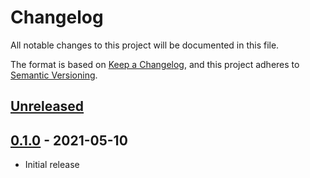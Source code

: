 # Changelog
All notable changes to this project will be documented in this file.

The format is based on [Keep a Changelog], and this project adheres to [Semantic Versioning].

## [Unreleased]

## [0.1.0] - 2021-05-10
- Initial release


[Unreleased]: https://github.com/hi5dev/dhtml/compare/v0.1.0...HEAD
[0.1.0]: https://github.com/hi5dev/dhtml/releases/tag/v0.0.1

[Keep a Changelog]: https://keepachangelog.com/en/1.0.0/
[Semantic Versioning]: https://semver.org/spec/v2.0.0.html
